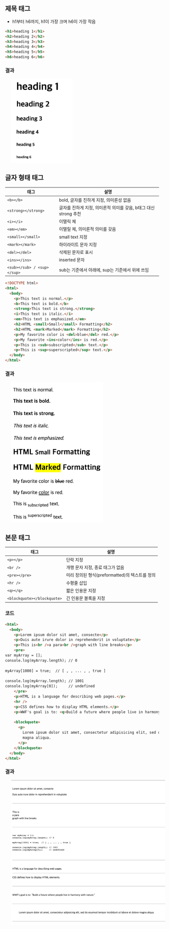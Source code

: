 ## 제목 태그

- h1부터 h6까지, h1이 가장 크며 h6이 가장 작음

```html
<h1>heading 1</h1>
<h2>heading 2</h2>
<h3>heading 3</h3>
<h4>heading 4</h4>
<h5>heading 5</h5>
<h6>heading 6</h6>
```

### 결과

<img style="margin-left:20px;"  width="200" alt="hTag" src="/asset/img/hTag.png">

## 글자 형태 태그

| 태그                        | 설명                                                             |
| --------------------------- | ---------------------------------------------------------------- |
| `<b></b>`                   | bold, 글자를 진하게 지정, 의미론성 없음                          |
| `<strong></strong>`         | 글자를 진하게 지정, 의미론적 의미를 갖음, b태그 대신 strong 추천 |
| `<i></i>`                   | 이탤릭 체                                                        |
| `<em></em>`                 | 이탤릴 체, 의미론적 의미를 갖음                                  |
| `<small></small>`           | small text 지정                                                  |
| `<mark></mark>`             | 하이라이트 문자 지정                                             |
| `<del></del>`               | 삭제된 문자로 표시                                               |
| `<ins></ins>`               | inserted 문자                                                    |
| `<sub></sub> / <sup></sup>` | sub는 기준에서 아래에, sup는 기준에서 위에 쓰임                  |

```html
<!DOCTYPE html>
<html>
  <body>
    <p>This text is normal.</p>
    <b>This text is bold.</b>
    <strong>This text is strong.</strong>
    <i>This text is italic.</i>
    <em>This text is emphasized.</em>
    <h2>HTML <small>Small</small> Formatting</h2>
    <h2>HTML <mark>Marked</mark> Formatting</h2>
    <p>My favorite color is <del>blue</del> red.</p>
    <p>My favorite <ins>color</ins> is red.</p>
    <p>This is <sub>subscripted</sub> text.</p>
    <p>This is <sup>superscripted</sup> text.</p>
  </body>
</html>
```

### 결과

<img style="margin-left:20px;"  width="300" alt="textTag" src="/asset/img/textTag.png">

<br />

## 본문 태그

| 태그                        | 설명                                           |
| --------------------------- | ---------------------------------------------- |
| `<p></p>`                   | 단락 지정                                      |
| `<br />`                    | 개행 문자 지정, 종료 태그가 없음               |
| `<pre></pre>`               | 미리 정의된 형식(preformatted)의 텍스트를 정의 |
| `<hr />`                    | 수평줄 삽입                                    |
| `<q></q>`                   | 짧은 인용문 지정                               |
| `<blockquote></blockquote>` | 긴 인용문 블록을 지정                          |

### 코드

```html
<html>
  <body>
    <p>Lorem ipsum dolor sit amet, consecte</p>
    <p>Duis aute irure dolor in reprehenderit in voluptate</p>
    <p>This is<br />a para<br />graph with line breaks</p>
    <pre>
var myArray = [];
console.log(myArray.length); // 0

myArray[1000] = true;  // [ , , ... , , true ]

console.log(myArray.length); // 1001
console.log(myArray[0]);     // undefined
    </pre>
    <p>HTML is a language for describing web pages.</p>
    <hr />
    <p>CSS defines how to display HTML elements.</p>
    <p>WWF's goal is to: <q>Build a future where people live in harmony with nature.</q></p>

    <blockquote>
      <p>
        Lorem ipsum dolor sit amet, consectetur adipisicing elit, sed do eiusmod tempor incididunt ut labore et dolore
        magna aliqua.
      </p>
    </blockquote>
  </body>
</html>
```

### 결과

<img style="margin-left:20px;"  width="890" alt="hTag" src="/asset/img/paragraphTag.png">
